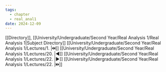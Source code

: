 ```yaml
---
tags:
  - chapter
  - real_anal1
date: 2024-12-09
---
```

[[Directory]], [[University/Undergraduate/Second Year/Real Analysis 1/Real Analysis 1|Subject Directory]]
[[University/Undergraduate/Second Year/Real Analysis 1/Lectures/1. |🞀🞀]] [[University/Undergraduate/Second Year/Real Analysis 1/Lectures/20. |◀]] [[University/Undergraduate/Second Year/Real Analysis 1/Lectures/22. |▶]] [[University/Undergraduate/Second Year/Real Analysis 1/Lectures/22. |🞂🞂]]
# 
## 
### 